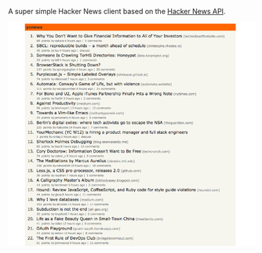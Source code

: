 A super simple Hacker News client based on the [Hacker News API](https://github.com/HackerNews/API).

![Screenshot of YCNews](screenshot.png)
